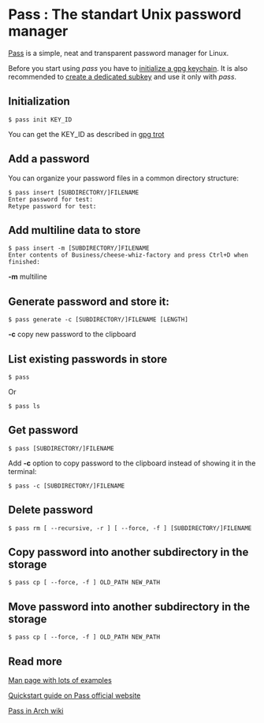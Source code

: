 
# Pass : The standart Unix password manager

[Pass](https://www.passwordstore.org/) is a simple, neat and transparent password manager for Linux.

Before you start using *pass* you have to [initialize a gpg keychain](gpg.md#init). It is also recommended to [create a dedicated subkey](gpg.md#subkey) and use it only with *pass*.

<a name='init'></a>

## Initialization
    
    $ pass init KEY_ID

You can get the KEY_ID as described in [gpg trot](gpg.md#list)

## Add a password

You can organize your password files in a common directory structure:

    $ pass insert [SUBDIRECTORY/]FILENAME
    Enter password for test: 
    Retype password for test:

## Add multiline data to store

    $ pass insert -m [SUBDIRECTORY/]FILENAME
    Enter contents of Business/cheese-whiz-factory and press Ctrl+D when finished:

**-m** multiline

## Generate password and store it:

    $ pass generate -c [SUBDIRECTORY/]FILENAME [LENGTH]

**-c** copy new password to the clipboard

## List existing passwords in store

    $ pass

Or
    
    $ pass ls

## Get password

    $ pass [SUBDIRECTORY/]FILENAME

Add **-c** option to copy password to the clipboard instead of showing it in the terminal:
    
    $ pass -c [SUBDIRECTORY/]FILENAME

## Delete password

    $ pass rm [ --recursive, -r ] [ --force, -f ] [SUBDIRECTORY/]FILENAME

## Copy password into another subdirectory in the storage

    $ pass cp [ --force, -f ] OLD_PATH NEW_PATH

## Move password into another subdirectory in the storage

    $ pass cp [ --force, -f ] OLD_PATH NEW_PATH

## Read more

[Man page with lots of examples](https://git.zx2c4.com/password-store/about/)

[Quickstart guide on Pass official website](https://www.passwordstore.org/)

[Pass in Arch wiki](https://wiki.archlinux.org/index.php/Pass)

